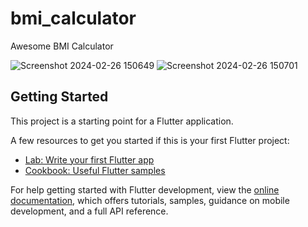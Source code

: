 # bmi_calculator

Awesome BMI Calculator

![Screenshot 2024-02-26 150649](https://github.com/Shayboniyshoh/bmi-calculator/assets/47345004/9db3ab2c-3148-4829-8724-90a229743d92)
![Screenshot 2024-02-26 150701](https://github.com/Shayboniyshoh/bmi-calculator/assets/47345004/2d953769-1ad2-4774-b2b5-ad440e0bc02b)

## Getting Started

This project is a starting point for a Flutter application.

A few resources to get you started if this is your first Flutter project:

- [Lab: Write your first Flutter app](https://docs.flutter.dev/get-started/codelab)
- [Cookbook: Useful Flutter samples](https://docs.flutter.dev/cookbook)

For help getting started with Flutter development, view the
[online documentation](https://docs.flutter.dev/), which offers tutorials,
samples, guidance on mobile development, and a full API reference.
